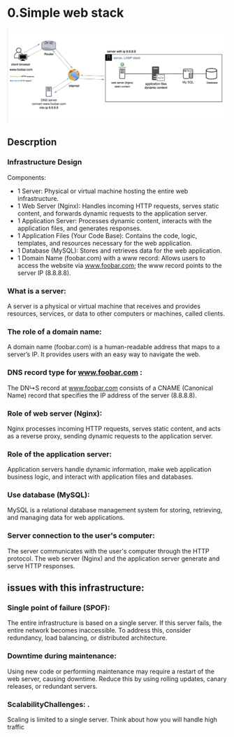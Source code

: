 # 0.Simple web stack

![Infrastructure Design image](0-Simple-desing-Infrastructure.png)

## Descrption

### Infrastructure Design

Components:

- 1 Server: Physical or virtual machine hosting the entire web infrastructure.
- 1 Web Server (Nginx): Handles incoming HTTP requests, serves static content, and forwards dynamic requests to the application server.
- 1 Application Server: Processes dynamic content, interacts with the application files, and generates responses.
- 1 Application Files (Your Code Base): Contains the code, logic, templates, and resources necessary for the web application.
- 1 Database (MySQL): Stores and retrieves data for the web application.
- 1 Domain Name (foobar.com) with a www record: Allows users to access the website via www.foobar.com; the www record points to the server IP (8.8.8.8).


### What is a server:

A server is a physical or virtual machine that receives and provides resources, services, or data to other computers or machines, called clients.


### The role of a domain name:

A domain name (foobar.com) is a human-readable address that maps to a server’s IP. It provides users with an easy way to navigate the web.


### DNS record type for www.foobar.com :

The DN↳S record at www.foobar.com consists of a CNAME (Canonical Name) record that specifies the IP address of the server (8.8.8.8).


### Role of web server (Nginx):

Nginx processes incoming HTTP requests, serves static content, and acts as a reverse proxy, sending dynamic requests to the application server.


### Role of the application server:

Application servers handle dynamic information, make web application business logic, and interact with application files and databases.


### Use database (MySQL):

MySQL is a relational database management system for storing, retrieving, and managing data for web applications.


### Server connection to the user's computer:

The server communicates with the user's computer through the HTTP protocol. The web server (Nginx) and the application server generate and serve HTTP responses.


## issues with this infrastructure:

### Single point of failure (SPOF):

The entire infrastructure is based on a single server. If this server fails, the entire network becomes inaccessible. To address this, consider redundancy, load balancing, or distributed architecture.


### Downtime during maintenance:

Using new code or performing maintenance may require a restart of the web server, causing downtime. Reduce this by using rolling updates, canary releases, or redundant servers.


### ScalabilityChallenges: .

Scaling is limited to a single server. Think about how you will handle high traffic
